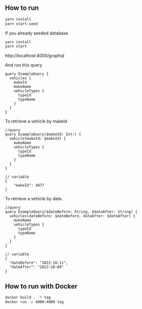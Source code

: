 

## How to run
```sh
yarn install
yarn start:seed
```

If you already seeded database
```sh
yarn install
yarn start
```

http://localhost:4000/graphql

And run this query
```
query ExampleQuery {
  vehicles {
    makeId
    makeName
    vehicleTypes {
      typeId
      typeName
    }
  }
}
```

To retrieve a vehicle by makeid
```
//query
query ExampleQuery($makeId: Int!) {
  vehicle(makeId: $makeId) {
    makeName
    vehicleTypes {
      typeId
      typeName
    }
  }
}

// variable
{
    "makeId": 4877
}
```


To retrieve a vehicle by date.
```
//query
query ExampleQuery($dateBefore: String, $dateAfter: String) {
  vehicles(dateBefore: $dateBefore, dateAfter: $dateAfter) {
    makeName
    vehicleTypes {
      typeId
      typeName
    }
  }
}

// variable
{
  "dateBefore": "2022-10-11",
  "dateAfter": "2022-10-09"
}
```


## How to run with Docker
```sh
docker build . -t tag
docker run -p 4000:4000 tag
```
